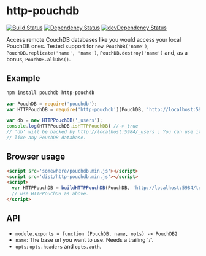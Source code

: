 http-pouchdb
============

[![Build Status](https://travis-ci.org/pouchdb/http-pouchdb.svg?branch=master)](https://travis-ci.org/pouchdb/http-pouchdb)
[![Dependency Status](https://david-dm.org/pouchdb/http-pouchdb.svg)](https://david-dm.org/pouchdb/http-pouchdb)
[![devDependency Status](https://david-dm.org/pouchdb/http-pouchdb/dev-status.svg)](https://david-dm.org/pouchdb/http-pouchdb#info=devDependencies)

Access remote CouchDB databases like you would access your local PouchDB
ones. Tested support for ``new PouchDB('name')``,
``PouchDB.replicate('name', 'name')``, ``PouchDB.destroy('name')`` and,
as a bonus, ``PouchDB.allDbs()``.

Example
-------

```bash
npm install pouchdb http-pouchdb
```

```javascript
var PouchDB = require('pouchdb');
var HTTPPouchDB = require('http-pouchdb')(PouchDB, 'http://localhost:5984/');

var db = new HTTPPouchDB('_users');
console.log(HTTPPouchDB.isHTTPPouchDB) //-> true
// 'db' will be backed by http://localhost:5984/_users ; You can use it
// like any PouchDB database.
```

Browser usage
-------------

```html
<script src='somewhere/pouchdb.min.js'></script>
<script src='dist/http-pouchdb.min.js'></script>
<script>
  var HTTPPouchDB = buildHTTPPouchDB(PouchDB, 'http://localhost:5984/test');
  // use HTTPPouchDB as above.
</script>
```

API
---

- ``module.exports = function (PouchDB, name, opts) -> PouchDB2``
 - ``name``: The base url you want to use. Needs a trailing '/'.
 - ``opts``: ``opts.headers`` and ``opts.auth``.
